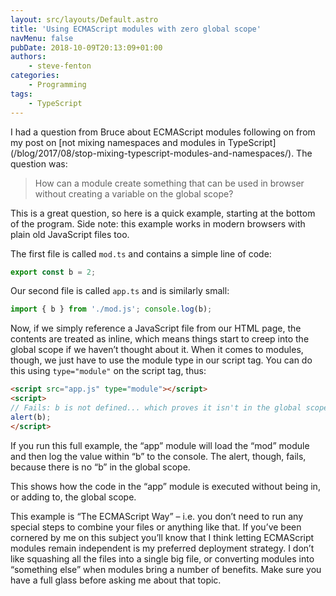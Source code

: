 ```yaml
---
layout: src/layouts/Default.astro
title: 'Using ECMAScript modules with zero global scope'
navMenu: false
pubDate: 2018-10-09T20:13:09+01:00
authors:
    - steve-fenton
categories:
    - Programming
tags:
    - TypeScript
---
```


 I had a question from Bruce about ECMAScript modules following on from my post on [not mixing namespaces and modules in TypeScript]\(/blog/2017/08/stop-mixing-typescript-modules-and-namespaces/). The question was:

> How can a module create something that can be used in browser without creating a variable on the global scope?

 This is a great question, so here is a quick example, starting at the bottom of the program. Side note: this example works in modern browsers with plain old JavaScript files too.

 The first file is called `mod.ts` and contains a simple line of code:

 ```typescript
export const b = 2;
```

 Our second file is called `app.ts` and is similarly small:

 ```typescript
import { b } from './mod.js'; console.log(b);
```

 Now, if we simply reference a JavaScript file from our HTML page, the contents are treated as inline, which means things start to creep into the global scope if we haven’t thought about it. When it comes to modules, though, we just have to use the module type in our script tag. You can do this using `type="module"` on the script tag, thus:

 ```html
<script src="app.js" type="module"></script>
<script>
// Fails: b is not defined... which proves it isn't in the global scope
alert(b);
</script>
```

If you run this full example, the “app” module will load the “mod” module and then log the value within “b” to the console. The alert, though, fails, because there is no “b” in the global scope.

This shows how the code in the “app” module is executed without being in, or adding to, the global scope.

This example is “The ECMAScript Way” – i.e. you don’t need to run any special steps to combine your files or anything like that. If you’ve been cornered by me on this subject you’ll know that I think letting ECMAScript modules remain independent is my preferred deployment strategy. I don’t like squashing all the files into a single big file, or converting modules into “something else” when modules bring a number of benefits. Make sure you have a full glass before asking me about that topic.